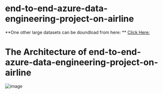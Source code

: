 # end-to-end-azure-data-engineering-project-on-airline

**One other large datasets can be doundload from here: ** [Click Here:]()

# **The Architecture of end-to-end-azure-data-engineering-project-on-airline**

![image](https://github.com/Akashpandey1507/end-to-end-azure-data-engineering-project-on-airline/assets/124170332/872845cd-fe3e-469b-b9a9-8ed049c25c7e)

